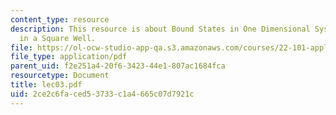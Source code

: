 ```yaml
---
content_type: resource
description: This resource is about Bound States in One Dimensional Systems ? Particle
  in a Square Well.
file: https://ol-ocw-studio-app-qa.s3.amazonaws.com/courses/22-101-applied-nuclear-physics-fall-2006/2ce2c6faced53733c1a4665c07d7921c_lec03.pdf
file_type: application/pdf
parent_uid: f2e251a4-20f6-3423-44e1-807ac1684fca
resourcetype: Document
title: lec03.pdf
uid: 2ce2c6fa-ced5-3733-c1a4-665c07d7921c
---
```

